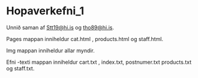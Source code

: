 # Hopaverkefni_1
Unnið saman af Stt19@hi.is og tho89@hi.is.

Pages mappan inniheldur cat.html , products.html og staff.html.

Img mappan inniheldur allar myndir.

Efni -texti mappan inniheldur cart.txt , index.txt, postnumer.txt products.txt og staff.txt.
